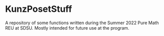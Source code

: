 # KunzPosetStuff

A repository of some functions written during the Summer 2022 Pure Math REU at SDSU. Mostly intended for future use at the program. 
